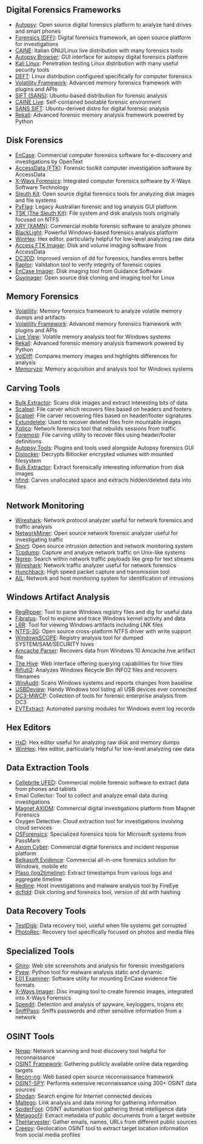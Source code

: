 ## Digital Forensics Frameworks
- [Autopsy](https://www.sleuthkit.org/autopsy/): Open source digital forensics platform to analyze hard drives and smart phones
- [Forensics (DFF)](https://www.digital-forensic.org/): Digital forensics framework, an open source platform for investigations
- [CAINE](https://www.caine-live.net/): Italian GNU/Linux live distribution with many forensics tools
- [Autopsy Browser](https://www.sleuthkit.org/autopsy/): GUI interface for autopsy digital forensics platform
- [Kali Linux](https://www.kali.org/): Penetration testing Linux distribution with many useful security tools
- [DEFT](https://www.deftlinux.net/): Linux distribution configured specifically for computer forensics
- [Volatility Framework](https://www.volatilityfoundation.org/): Advanced memory forensics framework with plugins and APIs
- [SIFT (SANS)](https://digital-forensics.sans.org/community/downloads): Ubuntu-based distribution for forensic analysis
- [CAINE Live](https://www.caine-live.net/): Self-contained bootable forensic environment
- [SANS SIFT](https://digital-forensics.sans.org/community/downloads): Ubuntu-derived distro for digital forensic analysis
- [Rekall](https://www.rekall-forensic.com/): Advanced forensic memory analysis framework powered by Python

## Disk Forensics
- [EnCase](https://www.opentext.com/products-and-solutions/products/security/substance/substance-forensics): Commercial computer forensics software for e-discovery and investigations by OpenText
- [AccessData (FTK)](https://www.accessdata.com/products-services/forensic-toolkit-ftk): Forensic toolkit computer investigation software by AccessData
- [X-Ways Forensics](https://www.x-ways.net/forensics/): Integrated computer forensics software by X-Ways Software Technology
- [Sleuth Kit](https://www.sleuthkit.org/): Open source digital forensics tools for analyzing disk images and file systems
- [PyFlag](https://sourceforge.net/projects/pyflag/): Legacy Australian forensic and log analysis GUI platform
- [TSK (The Sleuth Kit)](https://www.sleuthkit.org/sleuthkit/): File system and disk analysis tools originally focused on NTFS
- [XRY (XAMN)](https://www.msab.com/): Commercial mobile forensic software to analyze phones
- [BlackLight](https://www.blackbagtech.com/products/blacklight/): Powerful Windows-based forensics analysis platform
- [WinHex](https://www.x-ways.net/winhex/): Hex editor, particularly helpful for low-level analyzing raw data
- [Access FTK Imager](https://www.accessdata.com/products-services/forensic-toolkit-ftk): Disk and volume imaging software from AccessData
- [DC3DD](https://github.com/Sirius-Lu/dc3dd): Improved version of dd for forensics, handles errors better
- [Raptor](https://github.com/ernw/raptor): Validation tool to verify integrity of forensic copies
- [EnCase Imager](https://www.guidancesoftware.com/encase-forensic): Disk imaging tool from Guidance Software
- [Guymager](https://sourceforge.net/projects/guymager/): Open source disk cloning and imaging tool for Linux

## Memory Forensics
- [Volatility](https://www.volatilityfoundation.org/): Memory forensics framework to analyze volatile memory dumps and artifacts
- [Volatility Framework](https://www.volatilityfoundation.org/): Advanced memory forensics framework with plugins and APIs
- [Live View](https://github.com/gregor-maier/liveview): Volatile memory analysis tool for Windows systems
- [Rekall](https://www.rekall-forensic.com/): Advanced forensic memory analysis framework powered by Python
- [VolDiff](https://github.com/aim4r/VolDiff): Compares memory images and highlights differences for analysis
- [Memoryze](https://www.fireeye.com/services/freeware/memoryze.html): Memory acquisition and analysis tool for Windows systems

## Carving Tools
- [Bulk Extractor](https://github.com/simsong/bulk_extractor): Scans disk images and extract interesting bits of data
- [Scalpel](https://github.com/sleuthkit/scalpel): File carver which recovers files based on headers and footers
- [Scalpel](https://github.com/sleuthkit/scalpel): File carver recovering files based on header/footer signatures
- [Extundelete](https://github.com/jbd/extundelete): Used to recover deleted files from mountable images
- [Xplico](https://www.xplico.org/): Network forensics tool that rebuilds sessions from traffic
- [Foremost](https://github.com/korczis/foremost): File carving utility to recover files using header/footer definitions
- [Autopsy Tools](https://www.sleuthkit.org/autopsy/): Plugins and tools used alongside Autopsy forensics GUI
- [Dislocker](https://github.com/Aorimn/dislocker): Decrypts Bitlocker encrypted volumes with mounted filesystem
- [Bulk Extractor](https://github.com/simsong/bulk_extractor): Extract forensically interesting information from disk images
- [hfind](https://github.com/504ensicsLabs/Hfind): Carves unallocated space and extracts hidden/deleted data into files

## Network Monitoring
- [Wireshark](https://www.wireshark.org/): Network protocol analyzer useful for network forensics and traffic analysis
- [NetworkMiner](https://www.netresec.com/?page=NetworkMiner): Open source network forensic analyzer useful for investigating traffic
- [Snort](https://www.snort.org/): Open source intrusion detection and network monitoring system
- [Tcpdump](https://www.tcpdump.org/): Capture and analyze network traffic on Unix-like systems
- [Ngrep](https://github.com/jpr5/ngrep): Search within network traffic payloads like grep for text streams
- [Wireshark](https://www.wireshark.org/): Network traffic analyzer useful for network forensics
- [Hunchback](https://github.com/nccgroup/hunchback): High speed packet capture and transmission tool
- [AIL](https://www.ail-project.com/): Network and host monitoring system for identification of intrusions

## Windows Artifact Analysis
- [RegRipper](https://github.com/keydet89/RegRipper3.0): Tool to parse Windows registry files and dig for useful data
- [Fibratus](https://github.com/rabbitstack/fibratus): Tool to explore and trace Windows kernel activity and data
- [LRR](https://github.com/iayanpahwa/lrr): Tool for viewing Windows artifacts including LNK files
- [NTFS-3G](https://www.tuxera.com/community/open-source-ntfs-3g/): Open source cross-platform NTFS driver with write support
- [WindowsSCOPE](https://www.windowsscope.com/): Registry analysis tool for dumped SYSTEM/SAM/SECURITY hives
- [Amcache Parser](https://github.com/EricZimmerman/AmcacheParser): Recovers data from Windows 10 Amcache.hve artifact file
- [The Hive](https://github.com/TheHive-Project/TheHive): Web interface offering querying capabilities for hive files
- [Rifiuti2](https://github.com/abelcheung/rifiuti2): Analyzes Windows Recycle Bin INFO2 files and recovers filenames
- [WinAudit](https://www.parmavex.co.uk/): Scans Windows systems and reports changes from baseline
- [USBDeview](https://www.nirsoft.net/utils/usb_devices_view.html): Handy Windows tool listing all USB devices ever connected
- [DC3-MWCP](https://github.com/CyberDefenseInstitute/dc3-mwcp): Collection of tools for forensic enterprise analysis from DC3
- [EVTExtract](https://github.com/williballenthin/EVTXtract): Automated parsing modules for Windows event log records

## Hex Editors
- [HxD](https://mh-nexus.de/en/hxd/): Hex editor useful for analyzing raw disk and memory dumps
- [WinHex](https://www.x-ways.net/winhex/): Hex editor, particularly helpful for low-level analyzing raw data

## Data Extraction Tools
- [Cellebrite UFED](https://www.cellebrite.com/en/home/): Commercial mobile forensic software to extract data from phones and tablets
- Email Collector: Tool to collect and analyze email data during investigations
- [Magnet AXIOM](https://www.magnetforensics.com/products/magnet-axiom/): Commercial digital investigations platform from Magnet Forensics
- Oxygen Detective: Cloud extraction tool for investigations involving cloud services
- [OSForensics](https://www.osforensics.com/): Specialized forensics tools for Microsoft systems from PassMark
- [Axiom Cyber](https://www.magnetforensics.com/products/magnet-axiom-cyber/): Commercial digital forensics and incident response platform
- [Belkasoft Evidence](https://belkasoft.com/): Commercial all-in-one forensics solution for Windows, mobile etc
- [Plaso (log2timeline)](https://github.com/log2timeline/plaso): Extract timestamps from various logs and aggregate timeline
- [Redline](https://www.fireeye.com/services/freeware/redline.html): Host investigations and malware analysis tool by FireEye
- [dcfldd](https://github.com/Homebrew/formulae/blob/master/Formula/dcfldd.rb): Disk cloning and forensics tool, version of dd with hashing

## Data Recovery Tools
- [TestDisk](https://www.cgsecurity.org/wiki/TestDisk): Data recovery tool, useful when file systems get corrupted
- [PhotoRec](https://www.cgsecurity.org/wiki/PhotoRec): Recovery tool specifically focused on photos and media files

## Specialized Tools
- [Ghiro](https://github.com/ghirensics/ghiro): Web site screenshots and analysis for forensic investigations
- [Pyew](https://github.com/joxeankoret/pyew): Python tool for malware analysis static and dynamic
- [E01 Examiner](https://www.easymetadata.com/): Software utility for mounting EnCase evidence file formats
- [X-Ways Imager](https://www.x-ways.net/winhex/): Disc imaging tool to create forensic images, integrated into X-Ways Forensics
- [Speedit](https://github.com/seytonic/speedit): Detection and analysis of spyware, keyloggers, trojans etc
- [SniffPass](https://www.nirsoft.net/utils/password_sniffer.html): Sniffs passwords and other sensitive information from a network

## OSINT Tools
- [Nmap](https://nmap.org/): Network scanning and host discovery tool helpful for reconnaissance
- [OSINT Framework](https://osintframework.com/): Gathering publicly available online data regarding targets
- [Recon-ng](https://github.com/lanmaster53/recon-ng): Web based open source reconnaissance framework
- [OSINT-SPY](https://github.com/SharadKumar97/OSINT-SPY): Performs extensive reconnaissance using 300+ OSINT data sources
- [Shodan](https://www.shodan.io/): Search engine for Internet connected devices
- [Maltego](https://www.maltego.com/): Link analysis and data mining for gathering information
- [SpiderFoot](https://www.spiderfoot.net/): OSINT automation tool gathering threat intelligence data
- [Metagoofil](https://github.com/laramies/metagoofil): Extract metadata of public documents from a target website
- [TheHarvester](https://github.com/laramies/theHarvester): Gather emails, names, URLs from different public sources
- [Creepy](https://github.com/ilektrojohn/creepy): Geolocation OSINT tool to extract target location information from social media profiles
